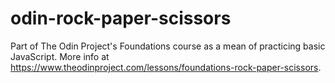 # odin-rock-paper-scissors
Part of The Odin Project's Foundations course as a mean of practicing basic JavaScript. More info at https://www.theodinproject.com/lessons/foundations-rock-paper-scissors.
